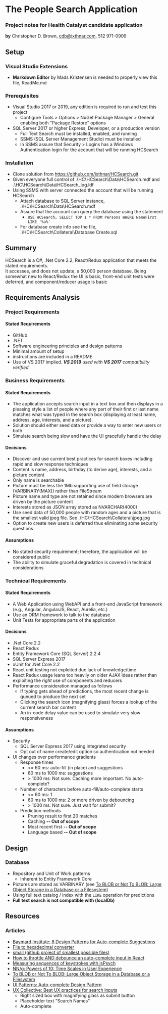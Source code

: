 ﻿# The People Search Application
### Project notes for Health Catalyst candidate application
**by** Christopher D. Brown, cdb@ixthnar.com, 512 971-0909

## Setup
### Visual Studio Extensions
* __Markdown Editor__ by Mads Kristensen is needed to properly view this file, ReadMe.md
### Prerequisites
* Visual Studio 2017 or 2019, any edition is required to run and test this project
  * Configure Tools > Options > NuGet Package Manager > General enabling both "Package Restore" options
* SQL Server 2017 or higher Express, Developer, or a production version 
  * Full Text Search must be installed, enabled, and running
  * SSMS (SQL Server Management Studio) must be installed
  * In SSMS assure that Security > Logins has a Windows Authentication login for the account that will be running HCSearch
### Installation
* Clone solution from https://github.com/ixthnar/HCSearch.git
* Given everyone full control of .\HC\HCSearch\Data\HCSearch.mdf and .\HC\HCSearch\Data\HCSearch_log.ldf
* Using SSMS with server connected the account that will be running HCSearch
  * Attach database to SQL Server instance, .\HC\HCSearch\Data\HCSearch.mdf
  * Assure that the account can query the database using the statement
    * `USE HCSearch; SELECT TOP 1 * FROM Persons WHERE NameFirst LIKE '%a%'`
  * For database create info see the file, .\HC\HCSearch\Collateral\Database Create.sql

## Summary
HCSearch is a C#, .Net Core 2.2, React/Redux application that meets the stated requirements.  
It accesses, and does not update, a 50,000 person database.  Being somewhat new to React/Redux 
the UI is basic, front-end unit tests were deferred, and component/reducer usage is basic

## Requirements Analysis 
### Project Requirements
#### Stated Requirements
* GitHub
* .NET
* Software engineering principles and design patterns
* Minimal amount of setup
* instructions are included in a README
* Use of VS 2017 implied.  _**VS 2019** used with **VS 2017** compatibility verified._
### Business Requirements
#### Stated Requirements
* The application accepts search input in a text box and then displays in a 
pleasing style a list of people where any part of their first or last name 
matches what was typed in the search box (displaying at least name, address, 
age, interests, and a picture). 
* Solution should either seed data or provide a way to enter new users or both
* Simulate search being slow and have the UI gracefully handle the delay
#### Decisions
* Discover and use current best practices for search boxes including rapid and 
slow response techniques
* Content is name, address, birthday (to derive age), interests, and a picture content
* Only name is searchable
* Picture must be less the 1Mb supporting use of field storage (VARBINARY(MAX)) rather than FileStream
* Picture name and type are not retained since modern browsers are driven by the picture content
* Interests stored as JSON array stored as NVARCHAR(4000)
* Use seed data of 50,000 people with random ages and a picture that is the smallest valid jpeg file.
 See .\HC\HCSearch\Collateral\jpeg.jpg
* Option to create new users is deferred thus eliminating some security questions
#### Assumptions
* No stated security requirement; therefore, the application will be considered public
* The ability to simulate graceful degradation is covered in technical considerations
### Technical Requirements
#### Stated Requirements
* A Web Application using WebAPI and a front-end JavaScript framework (e.g., Angular, AngularJS, React, Aurelia, etc.) 
* Use an ORM framework to talk to the database
* Unit Tests for appropriate parts of the application 
#### Decisions
* .Net Core 2.2
* React Redux
* Entity Framework Core (SQL Server) 2.2.4 
* SQL Server Express 2017
* xUnit for .Net Core 2.2
* React unit testing not exploited due lack of knowledge/time
* React Redux usage leans too heavily on older AJAX ideas rather 
than exploiting the *right* use of components and reducers
* Performance consideration managed as follows
  * If typing gets ahead of predictions, the most recent change is queued to produce the next set
  * Clicking the search icon (magnifying glass) forces a lookup of the current search bar content
  * An in-code delay value can be used to simulate very slow responsiveness
#### Assumptions
* Security
  * SQL Server Express 2017 using integrated security
  * Opt out of name create/edit option so authentication not needed
* UI changes over performance gradients
  * Response times
    * \<= 60 ms: auto-fill (in place) and suggestions
    * 60 ms to 1000 ms: suggestions
    * \> 1000 ms: Not sure. Caching more important. No auto-complete?
  * Number of characters before auto-fill/auto-complete starts
    * \<= 60 ms: 1
    * 60 ms to 1000 ms: 2 or more driven by debouncing
    * \> 1000 ms: Not sure. Just wait for submit?
  * Prediction methods
    * Pruning result to first 20 matches
    * Caching **-- Out of scope**
    * Most recent first **-- Out of scope**
    * Language based **-- Out of scope**

## Design
### Database
* Repository and Unit of Work patterns
  * Inherent to Entity Framework Core
* Pictures are stored as VARBINARY (see [To BLOB or Not To BLOB: Large Object Storage in a Database or a Filesystem](https://www.microsoft.com/en-us/research/publication/to-blob-or-not-to-blob-large-object-storage-in-a-database-or-a-filesystem/?from=http%3A%2F%2Fresearch.microsoft.com%2Fapps%2Fpubs%2Fdefault.aspx%3Fid%3D64525))
* Using full text catalog / index with the `LIKE` operation for predictions
* __Full text search is not compatible with (localDb)__

## Resources
### Articles
* [Baymard Institute: 8 Design Patterns for Auto-complete Suggestions](https://baymard.com/blog/autocomplete-design)
* [File to hexadecimal converter](https://tomeko.net/online_tools/file_to_hex.php?lang=en)
* [small (github project of smallest possible files)](https://github.com/mathiasbynens/small/blob/master/jpeg.jpg)
* [How to throttle AND debounce an auto-complete input in React](https://www.peterbe.com/plog/how-to-throttle-and-debounce-an-autocomplete-input-in-react)
* [Measuring sequences of keystrokes with jsPsych](https://link.springer.com/article/10.3758/s13428-016-0776-3)
* [NN/g: Powers of 10: Time Scales in User Experience](https://www.nngroup.com/articles/powers-of-10-time-scales-in-ux/)
* [To BLOB or Not To BLOB: Large Object Storage in a Database or a Filesystem](https://www.microsoft.com/en-us/research/publication/to-blob-or-not-to-blob-large-object-storage-in-a-database-or-a-filesystem/?from=http%3A%2F%2Fresearch.microsoft.com%2Fapps%2Fpubs%2Fdefault.aspx%3Fid%3D64525)
* [UI Patterns: Auto-complete Design Pattern](http://ui-patterns.com/patterns/Autocomplete)
* [UX Collective: Best UX practices for search inputs](https://uxdesign.cc/best-ux-practices-for-search-inputs-c44dba565448)
  * Right sized box with magnifying glass as submit button
  * Placeholder text "Search Names"
  * Auto-complete
